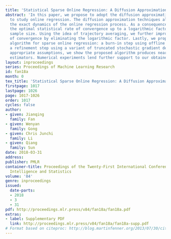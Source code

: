```yaml
---
title: 'Statistical Sparse Online Regression: A Diffusion Approximation Perspective'
abstract: 'In this paper, we propose to adopt the diffusion approximation techniques
  to study online regression. The diffusion approximation techniques allow us to characterize
  the exact dynamics of the online regression process. As a consequence, we obtain
  the optimal statistical rate of convergence up to a logarithmic factor of the streaming
  sample size. Using the idea of trajectory averaging, we further improve the rate
  of convergence by eliminating the logarithmic factor. Lastly, we propose a two-step
  algorithm for sparse online regression: a burn-in step using offline learning and
  a refinement step using a variant of truncated stochastic gradient descent. Under
  appropriate assumptions, we show the proposed algorithm produces near optimal sparse
  estimators. Numerical experiments lend further support to our obtained theory.'
layout: inproceedings
series: Proceedings of Machine Learning Research
id: fan18a
month: 0
tex_title: 'Statistical Sparse Online Regression: A Diffusion Approximation Perspective'
firstpage: 1017
lastpage: 1026
page: 1017-1026
order: 1017
cycles: false
author:
- given: Jianqing
  family: Fan
- given: Wenyan
  family: Gong
- given: Chris Junchi
  family: Li
- given: Qiang
  family: Sun
date: 2018-03-31
address: 
publisher: PMLR
container-title: Proceedings of the Twenty-First International Conference on Artificial
  Intelligence and Statistics
volume: '84'
genre: inproceedings
issued:
  date-parts:
  - 2018
  - 3
  - 31
pdf: http://proceedings.mlr.press/v84/fan18a/fan18a.pdf
extras:
- label: Supplementary PDF
  link: http://proceedings.mlr.press/v84/fan18a/fan18a-supp.pdf
# Format based on citeproc: http://blog.martinfenner.org/2013/07/30/citeproc-yaml-for-bibliographies/
---
```

